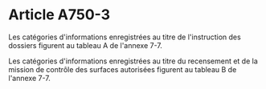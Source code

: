 # Article A750-3

Les catégories d'informations enregistrées au titre de l'instruction des dossiers figurent au tableau A de l'annexe 7-7.

Les catégories d'informations enregistrées au titre du recensement et de la mission de contrôle des surfaces autorisées figurent au tableau B de l'annexe 7-7.
